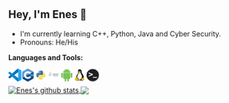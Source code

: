 ## Hey, I'm Enes 👋

- I'm currently learning C++, Python, Java and Cyber Security.
- Pronouns: He/His

**Languages and Tools:**  

<img align="left" alt="Visual Studio Code" width="26px" src="https://raw.githubusercontent.com/github/explore/80688e429a7d4ef2fca1e82350fe8e3517d3494d/topics/visual-studio-code/visual-studio-code.png" />

<img align="left" alt="C++" width="26px" src="https://raw.githubusercontent.com/github/explore/80688e429a7d4ef2fca1e82350fe8e3517d3494d/topics/cpp/cpp.png" />

<img align="left" alt="Python" width="26px" src="https://raw.githubusercontent.com/github/explore/80688e429a7d4ef2fca1e82350fe8e3517d3494d/topics/python/python.png" />

<img align="left" alt="Java" width="26px" src="https://raw.githubusercontent.com/github/explore/80688e429a7d4ef2fca1e82350fe8e3517d3494d/topics/java/java.png" />

<img align="left" alt="Android Studio" width="26px" src="https://raw.githubusercontent.com/github/explore/80688e429a7d4ef2fca1e82350fe8e3517d3494d/topics/android/android.png" />

<img align="left" alt="Linux" width="26px" src="https://raw.githubusercontent.com/github/explore/80688e429a7d4ef2fca1e82350fe8e3517d3494d/topics/linux/linux.png" />

<img align="left" alt="Terminal" width="26px" src="https://raw.githubusercontent.com/github/explore/80688e429a7d4ef2fca1e82350fe8e3517d3494d/topics/terminal/terminal.png" />

<br />
<br />

<div align="left">
  
<a href="https://github.com/E-N-E-S">
 <img align="center" src="https://github-readme-stats.vercel.app/api?username=E-N-E-S&show_icons=true&theme=tokyonight&line_height=27" alt="Enes's github stats"/>
</a>
  
<a href="https://github.com/E-N-E-S">
  <img align="center" src="https://github-readme-stats.vercel.app/api/top-langs/?username=E-N-E-S&theme=tokyonight&hide_langs_below=1" />
</a>
